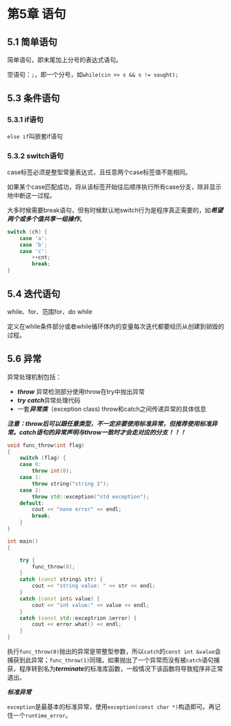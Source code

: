 # 第5章 语句

## 5.1 简单语句

简单语句，即末尾加上分号的表达式语句。

空语句：`;`，即一个分号，如`while(cin >> s && s != sought);`



## 5.3 条件语句

### 5.3.1 if语句

`else if`叫嵌套if语句

### 5.3.2 switch语句

case标签必须是整型常量表达式，且任意两个case标签值不能相同。

如果某个case匹配成功，将从该标签开始往后顺序执行所有case分支，除非显示地中断这一过程。

大多时候需要break语句，但有时候默认地switch行为是程序真正需要的，如***希望两个或多个值共享一组操作***。

```c++
switch (ch) {
    case 'a':
    case 'b';
    case 'c':
        ++cnt;
        break;
}
```



## 5.4 迭代语句

while、for、范围for、do while

定义在while条件部分或者while循环体内的变量每次迭代都要经历从创建到销毁的过程。



## 5.6 异常

异常处理机制包括：

- ***throw*** 异常检测部分使用throw在try中抛出异常
- ***try catch***异常处理代码
- 一套***异常类***（exception class) throw和catch之间传递异常的具体信息

***注意：throw后可以跟任意类型，不一定非要使用标准异常，但推荐使用标准异常。catch语句的异常声明与throw一致时才会走对应的分支！！！***

```c++
void func_throw(int flag)
{
	switch (flag) {
	case 0:
		throw int(0);
	case 1:
		throw string("string 1");
    case 2:
        throw std::exception("std exception");
	default:
		cout << "none error" << endl;
		break;
	}
}

int main()
{

	try {
		func_throw(0);
	}
	catch (const string& str) {
		cout << "string value: " << str << endl;
	}
	catch (const int& value) {
		cout << "int value:" << value << endl;
	}
    catch (const std::exceptrion &error) {
        cout << error.what() << endl;
    }
}
```

执行`func_throw(0)`抛出的异常是带整型参数，所以`catch`的`const int &value`会捕获到此异常；`func_throw(1)`同理。如果抛出了一个异常而没有被`catch`语句捕获，程序转到名为***terminate***的标准库函数，一般情况下该函数将导致程序非正常退出。

***标准异常***

`exception`是最基本的标准异常，使用`exception(const char *)`构造即可。再记住一个`runtime_error`。